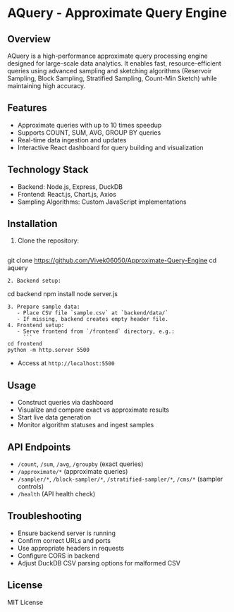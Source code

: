 # AQuery - Approximate Query Engine

## Overview
AQuery is a high-performance approximate query processing engine designed for large-scale data analytics. It enables fast, resource-efficient queries using advanced sampling and sketching algorithms (Reservoir Sampling, Block Sampling, Stratified Sampling, Count-Min Sketch) while maintaining high accuracy.

## Features
- Approximate queries with up to 10 times speedup
- Supports COUNT, SUM, AVG, GROUP BY queries
- Real-time data ingestion and updates
- Interactive React dashboard for query building and visualization

## Technology Stack
- Backend: Node.js, Express, DuckDB
- Frontend: React.js, Chart.js, Axios
- Sampling Algorithms: Custom JavaScript implementations

## Installation
1. Clone the repository:
   ```
git clone https://github.com/Vivek06050/Approximate-Query-Engine
cd aquery
```
2. Backend setup:
   ```
cd backend
npm install
node server.js
```
3. Prepare sample data:
   - Place CSV file `sample.csv` at `backend/data/`
   - If missing, backend creates empty header file.
4. Frontend setup:
   - Serve frontend from `/frontend` directory, e.g.:
     ```
cd frontend
python -m http.server 5500
```
   - Access at `http://localhost:5500`

## Usage
- Construct queries via dashboard
- Visualize and compare exact vs approximate results
- Start live data generation
- Monitor algorithm statuses and ingest samples

## API Endpoints
- `/count`, `/sum`, `/avg`, `/groupby` (exact queries)
- `/approximate/*` (approximate queries)
- `/sampler/*`, `/block-sampler/*`, `/stratified-sampler/*`, `/cms/*` (sampler controls)
- `/health` (API health check)

## Troubleshooting
- Ensure backend server is running
- Confirm correct URLs and ports
- Use appropriate headers in requests
- Configure CORS in backend
- Adjust DuckDB CSV parsing options for malformed CSV

## License
MIT License